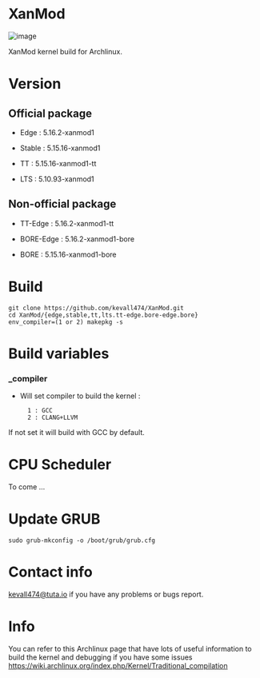 # XanMod

![image](https://user-images.githubusercontent.com/68618182/124551127-b059b480-ddff-11eb-97af-9664740c4829.png)

XanMod kernel build for Archlinux.

# Version

## Official package

- Edge : 5.16.2-xanmod1

- Stable : 5.15.16-xanmod1

- TT : 5.15.16-xanmod1-tt

- LTS : 5.10.93-xanmod1

## Non-official package

- TT-Edge : 5.16.2-xanmod1-tt

- BORE-Edge : 5.16.2-xanmod1-bore

- BORE : 5.15.16-xanmod1-bore

# Build

    git clone https://github.com/kevall474/XanMod.git
    cd XanMod/{edge,stable,tt,lts.tt-edge.bore-edge.bore}
    env_compiler=(1 or 2) makepkg -s

# Build variables

### _compiler

- Will set compiler to build the kernel :

        1 : GCC
        2 : CLANG+LLVM

If not set it will build with GCC by default.

# CPU Scheduler

To come ...

# Update GRUB

    sudo grub-mkconfig -o /boot/grub/grub.cfg

# Contact info

kevall474@tuta.io if you have any problems or bugs report.

# Info

You can refer to this Archlinux page that have lots of useful information to build the kernel and debugging if you have some issues https://wiki.archlinux.org/index.php/Kernel/Traditional_compilation
